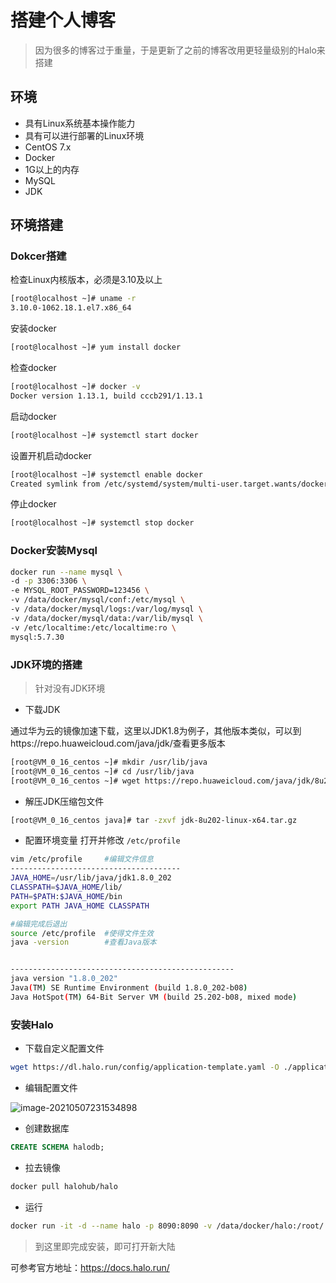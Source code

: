 #  搭建个人博客

> 因为很多的博客过于重量，于是更新了之前的博客改用更轻量级别的Halo来搭建

## 环境

- 具有Linux系统基本操作能力
- 具有可以进行部署的Linux环境
- CentOS 7.x
- Docker
- 1G以上的内存
- MySQL
- JDK

## 环境搭建

### Dokcer搭建

检查Linux内核版本，必须是3.10及以上

```sh
[root@localhost ~]# uname -r
3.10.0-1062.18.1.el7.x86_64
```


安装docker
```sh
[root@localhost ~]# yum install docker
```
检查docker
```sh
[root@localhost ~]# docker -v
Docker version 1.13.1, build cccb291/1.13.1
```
启动docker
```sh
[root@localhost ~]# systemctl start docker
```
设置开机启动docker
```sh
[root@localhost ~]# systemctl enable docker
Created symlink from /etc/systemd/system/multi-user.target.wants/docker.service to /usr/lib/systemd/system/docker.service.
```
停止docker
```sh
[root@localhost ~]# systemctl stop docker
```

### Docker安装Mysql

```sh
docker run --name mysql \
-d -p 3306:3306 \
-e MYSQL_ROOT_PASSWORD=123456 \
-v /data/docker/mysql/conf:/etc/mysql \
-v /data/docker/mysql/logs:/var/log/mysql \
-v /data/docker/mysql/data:/var/lib/mysql \
-v /etc/localtime:/etc/localtime:ro \
mysql:5.7.30
```

### JDK环境的搭建

> 针对没有JDK环境

- 下载JDK

通过华为云的镜像加速下载，这里以JDK1.8为例子，其他版本类似，可以到https://repo.huaweicloud.com/java/jdk/查看更多版本

```sh
[root@VM_0_16_centos ~]# mkdir /usr/lib/java
[root@VM_0_16_centos ~]# cd /usr/lib/java
[root@VM_0_16_centos ~]# wget https://repo.huaweicloud.com/java/jdk/8u202-b08/jdk-8u202-linux-x64.tar.gz
```

- 解压JDK压缩包文件

```sh
[root@VM_0_16_centos java]# tar -zxvf jdk-8u202-linux-x64.tar.gz
```
-  配置环境变量
打开并修改 `/etc/profile`

```sh
vim /etc/profile     #编辑文件信息
--------------------------------------
JAVA_HOME=/usr/lib/java/jdk1.8.0_202
CLASSPATH=$JAVA_HOME/lib/
PATH=$PATH:$JAVA_HOME/bin
export PATH JAVA_HOME CLASSPATH

#编辑完成后退出
source /etc/profile  #使得文件生效
java -version        #查看Java版本


--------------------------------------------------
java version "1.8.0_202"
Java(TM) SE Runtime Environment (build 1.8.0_202-b08)
Java HotSpot(TM) 64-Bit Server VM (build 25.202-b08, mixed mode)
```

### 安装Halo

- 下载自定义配置文件

```sh
wget https://dl.halo.run/config/application-template.yaml -O ./application.yaml
```

- 编辑配置文件

![image-20210507231534898](https://gitee.com/kongyin/picture_bed/raw/master/wx_picture/image-20210507231534898.png)
-  创建数据库

```sql
CREATE SCHEMA halodb;
```
- 拉去镜像

```sh
docker pull halohub/halo
```
- 运行

```sh
docker run -it -d --name halo -p 8090:8090 -v /data/docker/halo:/root/.halo --restart=always halohub/halo
```

> 到这里即完成安装，即可打开新大陆

可参考官方地址：https://docs.halo.run/

